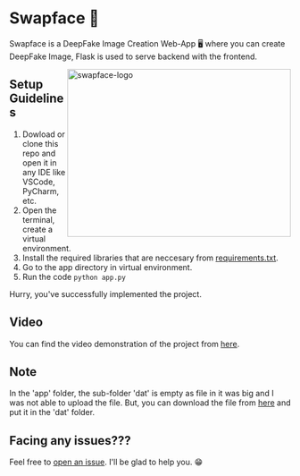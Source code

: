 # Swapface 🔄
Swapface is a DeepFake Image Creation Web-App 🖥 where you can create DeepFake Image, Flask is used to serve backend with the frontend. 

<img align=right height=300 width=400 alt="swapface-logo" src="https://user-images.githubusercontent.com/61371035/141158356-8fb15b80-86d6-446d-b2d6-a643b9797d48.jpeg"/>

## Setup Guidelines
1. Dowload or clone this repo and open it in any IDE like VSCode, PyCharm, etc.
2. Open the terminal, create a virtual environment. 
3. Install the required libraries that are neccesary from [requirements.txt](https://github.com/iamvatsalpatel/Swapface/blob/main/requirements.txt).
4. Go to the app directory in virtual environment.
5. Run the code ``python app.py``

Hurry, you've successfully implemented the project.

## Video
You can find the video demonstration of the project from [here](https://github.com/iamvatsalpatel/Swapface/blob/main/Implementatio%20Video.mov).

## Note
In the 'app' folder, the sub-folder 'dat' is empty as file in it was big and I was not able to upload the file. But, you can download the file from [here](https://github.com/tzutalin/dlib-android/raw/master/data/shape_predictor_68_face_landmarks.dat) and put it in the 'dat' folder.

## Facing any issues???
Feel free to [open an issue](https://github.com/iamvatsalpatel/Detectis/issues/new?assignees=&labels=Query&title=Query). I'll be glad to help you. 😁
